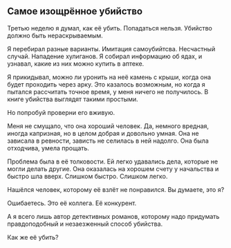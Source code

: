 ﻿---
layout: belles-lettres
---

## Самое изощрённое убийство

Третью неделю я думал, как её убить. Попадаться нельзя. Убийство должно быть нераскрываемым.

Я перебирал разные варианты. Имитация самоубийтсва. Несчастный случай. Нападение хулиганов. Я собирал информацию об ядах, и узнавал, какие из них можно купить в аптеке.

Я прикидывал, можно ли уронить на неё камень с крыши, когда она будет проходить через арку. Это казалось возможным, но когда я пытался рассчитать точное время, у меня ничего не получилось. В книге убийства выглядят такими простыми.

Но попробуй проверни его вживую.

Меня не смущало, что она хороший человек. Да, немного вредная, иногда капризная, но в целом добрая и довольно умная. Она не зависала в ревности, зависть не селилась в ней надолго. Она была отходчива, умела прощать.

Проблема была в её толковости. Ей легко удавались дела, которые не могли делать другие. Она оказалась на хорошем счету у начальства и быстро шла вверх. Слишком быстро. Слишком легко.

Нашёлся человек, которому её взлёт не понравился. Вы думаете, это я?

Ошибаетесь. Это её коллега. Её конкурент.

А я всего лишь автор детективных романов, которому надо придумать правдоподобный и незаезженный способ убийства.

Как же её убить?